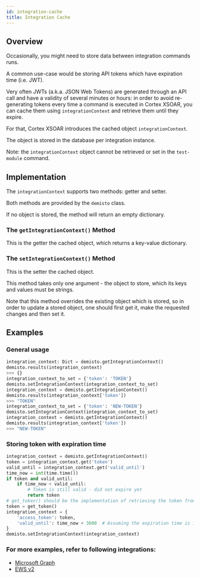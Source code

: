 ```yaml
---
id: integration-cache
title: Integration Cache
---
```


## Overview

Occasionally, you might need to store data between integration commands runs.

A common use-case would be storing API tokens which have expiration time (i.e. JWT). 

Very often JWTs (a.k.a. JSON Web Tokens) are generated through an API call and have a validity of several minutes or hours: in order to avoid re-generating tokens every time a command is executed in Cortex XSOAR, you can cache them using `integrationContext` and retrieve them until they expire.

For that, Cortex XSOAR introduces the cached object `integrationContext`.

The object is stored in the database per integration instance.

Note: the `integrationContext` object cannot be retrieved or set in the `test-module` command.

## Implementation

The `integrationContext` supports two methods: getter and setter.

Both methods are provided by the `demisto` class.

If no object is stored, the method will return an empty dictionary.

### The `getIntegrationContext()` Method
This is the getter the cached object, which returns a key-value dictionary.

### The `setIntegrationContext()` Method
This is the setter the cached object.

This method takes only one argument - the object to store, which its keys and values must be strings.

Note that this method overrides the existing object which is stored, so in order to update a stored object, one should first get it, make the requested changes and then set it.


## Examples

### General usage
```python
integration_context: Dict = demisto.getIntegrationContext()
demisto.results(integration_context)
>>> {}
integration_context_to_set = {'token': 'TOKEN'}
demisto.setIntegrationContext(integration_context_to_set)
integration_context = demisto.getIntegrationContext()
demisto.results(integration_context['token'])
>>> "TOKEN"
integration_context_to_set = {'token': 'NEW-TOKEN'}
demisto.setIntegrationContext(integration_context_to_set)
integration_context = demisto.getIntegrationContext()
demisto.results(integration_context['token'])
>>> "NEW-TOKEN"
```

### Storing token with expiration time
```python
integration_context = demisto.getIntegrationContext()
token = integration_context.get('token')
valid_until = integration_context.get('valid_until')
time_now = int(time.time())
if token and valid_until:
    if time_now < valid_until:
        # Token is still valid - did not expire yet
        return token
# get_token() should be the implementation of retrieving the token from the API 
token = get_token()
integration_context = {
    'access_token': token,
    'valid_until': time_now + 3600  # Assuming the expiration time is 1 hour
}
demisto.setIntegrationContext(integration_context)
```

### For more examples, refer to following integrations:
 - [Microsoft Graph](https://github.com/demisto/content/blob/master/Packs/ApiModules/Scripts/MicrosoftApiModule/MicrosoftApiModule.py)
 - [EWS v2](https://github.com/demisto/content/blob/master/Packs/EWS/Integrations/EWSv2/EWSv2.py) 